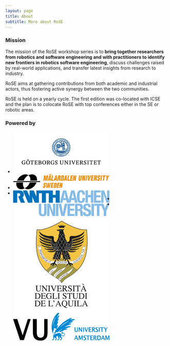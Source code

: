 ```yaml
---
layout: page
title: About
subtitle: More about RoSE
---
```


### Mission

The mission of the RoSE workshop series is to **bring together researchers from robotics and software engineering and with practitioners to identify new frontiers in robotics software engineering**, discuss challenges raised by real-world applications, and transfer latest insights from research to industry. 

RoSE aims at gathering contributions from both academic and industrial actors, thus fostering active synergy between the two communities.

RoSE is held on a yearly cycle. The first edition was co-located with ICSE and the plan is to colocate RoSE with top conferences either in the SE or robotic areas. 

### Powered by

<ul>
<li><img src="/logos/gu.jpg"
     alt="GU"
     style="width: 300px;" /></li>
<li><img src="/logos/mdh.png"
     alt="MDH"
     style="width: 300px;" /></li>
<li><img src="/logos/rwth.png"
     alt="RWTH"
     style="float: left; margin-right: 10px; width: 300px;" /></li>
<li><img src="/logos/univaq.png"
     alt="UNIVAQ"
     style="float: left; margin-right: 10px; width: 300px;" /></li>
<li><img src="/logos/vu.png"
     alt="VU"
     style="float: left; margin-right: 10px; width: 300px;" /></li>
</ul>